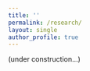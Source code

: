 ```yaml
---
title: ''
permalink: /research/
layout: single
author_profile: true
---
```


(under construction...)